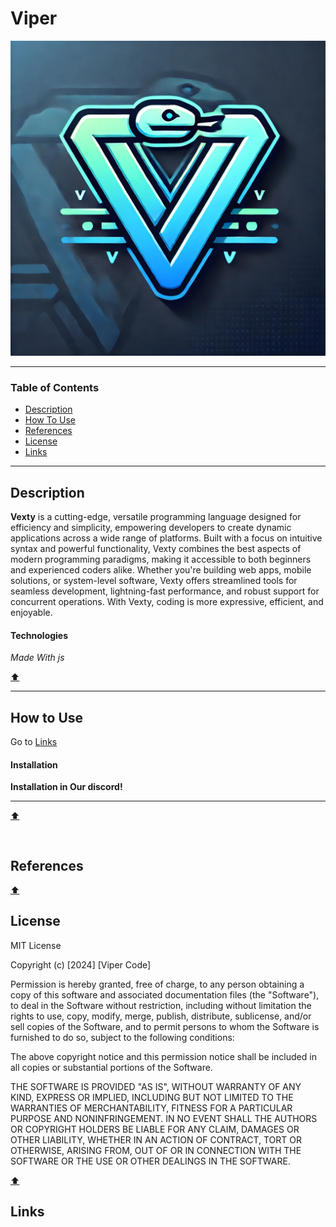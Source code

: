 # Viper

![Project Image](https://github.com/TheUselessCreator/Vexty/blob/main/GitAssets/Vexty.jpg)


---

### Table of Contents

- [Description](#description)
- [How To Use](#how-to-use)
- [References](#references)
- [License](#license)
- [Links](#links)

---

## Description

**Vexty** is a cutting-edge, versatile programming language designed for efficiency and simplicity, empowering developers to create dynamic applications across a wide range of platforms. Built with a focus on intuitive syntax and powerful functionality, Vexty combines the best aspects of modern programming paradigms, making it accessible to both beginners and experienced coders alike. Whether you're building web apps, mobile solutions, or system-level software, Vexty offers streamlined tools for seamless development, lightning-fast performance, and robust support for concurrent operations. With Vexty, coding is more expressive, efficient, and enjoyable.

#### Technologies

*Made With js*

[⬆️](#Viper)

---

## How to Use

Go to [Links](#Viper)
#### Installation

**Installation in Our discord!**

---
[⬆️](#Viper)

```


```
## References
[⬆️](#Viper)



## License

MIT License

Copyright (c) [2024] [Viper Code]

Permission is hereby granted, free of charge, to any person obtaining a copy
of this software and associated documentation files (the "Software"), to deal
in the Software without restriction, including without limitation the rights
to use, copy, modify, merge, publish, distribute, sublicense, and/or sell
copies of the Software, and to permit persons to whom the Software is
furnished to do so, subject to the following conditions:

The above copyright notice and this permission notice shall be included in all
copies or substantial portions of the Software.

THE SOFTWARE IS PROVIDED "AS IS", WITHOUT WARRANTY OF ANY KIND, EXPRESS OR
IMPLIED, INCLUDING BUT NOT LIMITED TO THE WARRANTIES OF MERCHANTABILITY,
FITNESS FOR A PARTICULAR PURPOSE AND NONINFRINGEMENT. IN NO EVENT SHALL THE
AUTHORS OR COPYRIGHT HOLDERS BE LIABLE FOR ANY CLAIM, DAMAGES OR OTHER
LIABILITY, WHETHER IN AN ACTION OF CONTRACT, TORT OR OTHERWISE, ARISING FROM,
OUT OF OR IN CONNECTION WITH THE SOFTWARE OR THE USE OR OTHER DEALINGS IN THE
SOFTWARE.

[⬆️](#Viper)


## Links
